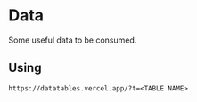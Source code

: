 # Data
Some useful data to be consumed.

## Using
```
https://datatables.vercel.app/?t=<TABLE NAME>
```
